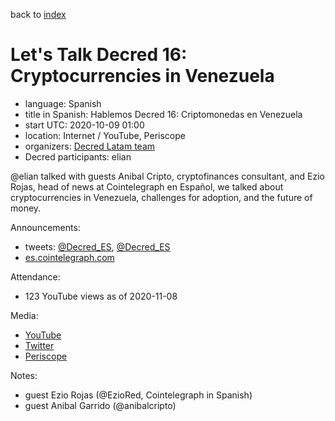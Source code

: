 back to [index](index.md)

# Let's Talk Decred 16: Cryptocurrencies in Venezuela

- language: Spanish
- title in Spanish: Hablemos Decred 16: Criptomonedas en Venezuela
- start UTC: 2020-10-09 01:00
- location: Internet / YouTube, Periscope
- organizers: [Decred Latam team](https://twitter.com/Decred_ES)
- Decred participants: elian

\@elian talked with guests Anibal Cripto, cryptofinances consultant, and Ezio Rojas, head of news at Cointelegraph en Español, we talked about cryptocurrencies in Venezuela, challenges for adoption, and the future of money.

Announcements:

- tweets: [@Decred_ES](https://twitter.com/Decred_ES/status/1313526622927171585), [@Decred_ES](https://twitter.com/Decred_ES/status/1314347838348972033)
- [es.cointelegraph.com](https://es.cointelegraph.com/news/the-next-meeting-of-lets-talk-decred-will-be-about-cryptocurrencies-in-venezuela)

Attendance:

- 123 YouTube views as of 2020-11-08

Media:

- [YouTube](https://www.youtube.com/watch?v=xxNFxZJuOwA)
- [Twitter](https://twitter.com/Decred_ES/status/1314370117975699456)
- [Periscope](https://www.pscp.tv/w/ck5cLjF6WUViTEFxcXlsS2V8MUJkeFluWVd3Um9LWINjvGBL7srw0Bb8UdsNlUGXjYFm-7BdCh4_oYkR50WJ)

Notes:

- guest Ezio Rojas (@EzioRed, Cointelegraph in Spanish)
- guest Anibal Garrido (@anibalcripto)
